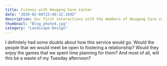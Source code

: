```yaml
---
title: Fitness with Hougang Care Center
date: "2020-02-04T22:40:32.169Z"
description: Our first interactions with the members of Hougang Care center
thumbnail: "Blog_photo4.jpg"
category: "Landscape Design"
---
```


I definitely had some doubts about how this service would go. Would the people that we would meet be open to fostering a relationship? Would they enjoy the games that we spent time planning for them? And most of all, will this be a waste of my Tuesday afternoon?